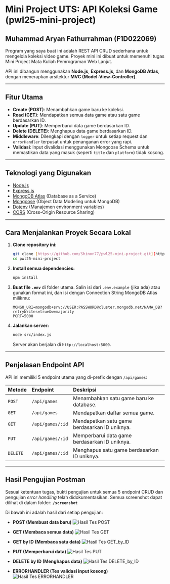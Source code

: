 # Mini Project UTS: API Koleksi Game (pwl25-mini-project)
## Muhammad Aryan Fathurrahman (F1D022069)

Program yang saya buat ini adalah REST API CRUD sederhana untuk mengelola koleksi video game. Proyek mini ini dibuat untuk memenuhi tugas Mini Project Mata Kuliah Pemrograman Web Lanjut.

API ini dibangun menggunakan **Node.js**, **Express.js**, dan **MongoDB Atlas**, dengan menerapkan arsitektur **MVC (Model-View-Controller)**.

---

## Fitur Utama

* **Create (POST)**: Menambahkan game baru ke koleksi.
* **Read (GET)**: Mendapatkan semua data game atau satu game berdasarkan ID.
* **Update (PUT)**: Memperbarui data game berdasarkan ID.
* **Delete (DELETE)**: Menghapus data game berdasarkan ID.
* **Middleware**: Dilengkapi dengan `logger` untuk setiap request dan `errorHandler` terpusat untuk penanganan error yang rapi.
* **Validasi**: Input divalidasi menggunakan Mongoose Schema untuk memastikan data yang masuk (seperti `title` dan `platform`) tidak kosong.

---

## Teknologi yang Digunakan

* [Node.js](https://nodejs.org/)
* [Express.js](https://expressjs.com/)
* [MongoDB Atlas](https://www.mongodb.com/cloud/atlas) (Database as a Service)
* [Mongoose](https://mongoosejs.com/) (Object Data Modeling untuk MongoDB)
* [Dotenv](https://github.com/motdotla/dotenv) (Manajemen environment variables)
* [CORS](https://github.com/expressjs/cors) (Cross-Origin Resource Sharing)

---

## Cara Menjalankan Proyek Secara Lokal

1.  **Clone repository ini:**
    ```bash
    git clone [https://github.com/Shinon77/pwl25-mini-project.git](https://github.com/Shinon77/pwl25-mini-project.git)
    cd pwl25-mini-project
    ```

2.  **Install semua dependencies:**
    ```bash
    npm install
    ```

3.  **Buat file `.env`** di folder utama. Salin isi dari `.env.example` (jika ada) atau gunakan format ini, dan isi dengan Connection String MongoDB Atlas milikmu:
    ```env
    MONGO_URI=mongodb+srv://USER:PASSWORD@cluster.mongodb.net/NAMA_DB?retryWrites=true&w=majority
    PORT=5000
    ```

4.  **Jalankan server:**
    ```bash
    node src/index.js
    ```
    Server akan berjalan di `http://localhost:5000`.

---

## Penjelasan Endpoint API

API ini memiliki 5 endpoint utama yang di-prefix dengan `/api/games`:

| Metode | Endpoint | Deskripsi |
| :--- | :--- | :--- |
| `POST` | `/api/games` | Menambahkan satu game baru ke database. |
| `GET` | `/api/games` | Mendapatkan daftar semua game. |
| `GET` | `/api/games/:id` | Mendapatkan satu game berdasarkan ID uniknya. |
| `PUT` | `/api/games/:id` | Memperbarui data game berdasarkan ID uniknya. |
| `DELETE` | `/api/games/:id` | Menghapus satu game berdasarkan ID uniknya. |

---

## Hasil Pengujian Postman

Sesuai ketentuan tugas, bukti pengujian untuk semua 5 endpoint CRUD dan pengujian *error handling* telah didokumentasikan.
Semua screenshot dapat dilihat di dalam folder: **`/screenshot`**

Di bawah ini adalah hasil dari setiap pengujian:

* **POST (Membuat data baru)**
    ![Hasil Tes POST](./screenshot/POST.png)

* **GET (Membaca semua data)**
    ![Hasil Tes GET](./screenshot/GET.png)

* **GET by ID (Membaca satu data)**
    ![Hasil Tes GET_by_ID](./screenshot/GET_by_ID.png)

* **PUT (Memperbarui data)**
    ![Hasil Tes PUT](./screenshot/PUT.png)

* **DELETE by ID (Menghapus data)**
    ![Hasil Tes DELETE_by_ID](./screenshot/DELETE_by_ID.png)

* **ERRORHANDLER (Tes validasi input kosong)**
    ![Hasil Tes ERRORHANDLER](./screenshot/ERRORHANDLER.png)